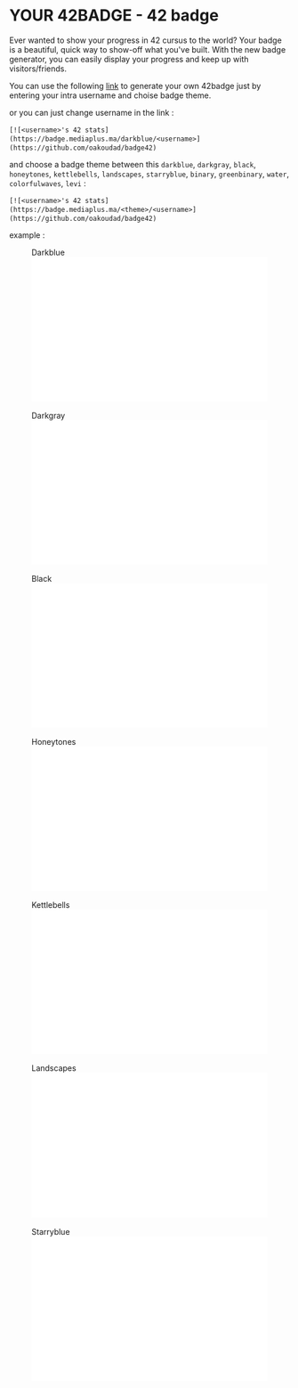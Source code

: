 # YOUR 42BADGE - 42 badge
Ever wanted to show your progress in 42 cursus to the world? Your badge is a beautiful, quick way to show-off what you've built. With the new badge generator, you can easily display your progress and keep up with visitors/friends.

You can use the following [link](https://badge.mediaplus.ma) to generate your own 42badge just by entering your intra username and choise badge theme.

or you can just change username in the link :

```
[![<username>'s 42 stats](https://badge.mediaplus.ma/darkblue/<username>](https://github.com/oakoudad/badge42)
```

and choose a badge theme between this `darkblue`, `darkgray`, `black`, `honeytones`, `kettlebells`, `landscapes`, `starryblue`, `binary`, `greenbinary`, `water`, `colorfulwaves`, `levi` :

```
[![<username>'s 42 stats](https://badge.mediaplus.ma/<theme>/<username>](https://github.com/oakoudad/badge42)
```

example :

<figure>
  <figcaption>Darkblue</figcaption>
  <img src="./example/darkblue.svg" alt="Darkblue" title="Darkblue" />
</figure>

<figure>
  <figcaption>Darkgray</figcaption>
  <img src="./example/darkgray.svg" alt="Darkgray" title="Darkgray" />
</figure>

<figure>
  <figcaption>Black</figcaption>
  <img src="./example/black.svg" alt="Black" title="Black" />
</figure>

<figure>
  <figcaption>Honeytones</figcaption>
  <img src="./example/honeytones.svg" alt="honeytones" title="Honeytones" />
</figure>

<figure>
  <figcaption>Kettlebells</figcaption>
  <img src="./example/kettlebells.svg" alt="kettlebells" title="Kettlebells" />
</figure>

<figure>
  <figcaption>Landscapes</figcaption>
  <img src="./example/landscapes.svg" alt="Landscapes" title="Landscapes" />
</figure>

<figure>
  <figcaption>Starryblue</figcaption>
  <img src="./example/starryblue.svg" alt="Starryblue" title="Starryblue" />
</figure>
